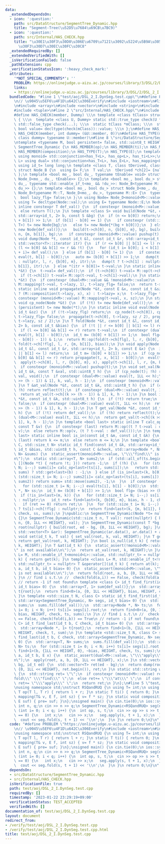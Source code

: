 ```yaml
---
data:
  _extendedDependsOn:
  - icon: ':question:'
    path: src/DataStructure/SegmentTree_Dynamic.hpp
    title: "Segment-Tree(\u52D5\u7684\u69CB\u7BC9)"
  - icon: ':question:'
    path: src/Internal/HAS_CHECK.hpp
    title: "\u30E1\u30F3\u30D0\u306E\u6709\u7121\u3092\u5224\u5B9A\u3059\u308B\u30C6\
      \u30F3\u30D7\u30EC\u30FC\u30C8"
  _extendedRequiredBy: []
  _extendedVerifiedWith: []
  _isVerificationFailed: false
  _pathExtension: cpp
  _verificationStatusIcon: ':heavy_check_mark:'
  attributes:
    '*NOT_SPECIAL_COMMENTS*': ''
    PROBLEM: https://onlinejudge.u-aizu.ac.jp/courses/library/3/DSL/2/DSL_2_I
    links:
    - https://onlinejudge.u-aizu.ac.jp/courses/library/3/DSL/2/DSL_2_I
  bundledCode: "#line 1 \"test/aoj/DSL_2_I.DynSeg.test.cpp\"\n#define PROBLEM \"https://onlinejudge.u-aizu.ac.jp/courses/library/3/DSL/2/DSL_2_I\"\
    \n// \u9045\u5EF6\u4F1D\u642C\u306Everify\n#include <iostream>\n#line 2 \"src/DataStructure/SegmentTree_Dynamic.hpp\"\
    \n#include <array>\n#include <vector>\n#include <string>\n#include <algorithm>\n\
    #include <tuple>\n#line 2 \"src/Internal/HAS_CHECK.hpp\"\n#include <type_traits>\n\
    #define HAS_CHECK(member, Dummy) \\\n template <class tClass> struct has_##member\
    \ { \\\n  template <class U, Dummy> static std::true_type check(U *); \\\n  static\
    \ std::false_type check(...); \\\n  static tClass *mClass; \\\n  static const\
    \ bool value= decltype(check(mClass))::value; \\\n };\n#define HAS_MEMBER(member)\
    \ HAS_CHECK(member, int dummy= (&U::member, 0))\n#define HAS_TYPE(member) HAS_CHECK(member,\
    \ class dummy= typename U::member)\n#line 8 \"src/DataStructure/SegmentTree_Dynamic.hpp\"\
    \ntemplate <typename M, bool persistent= false, std::uint8_t HEIGHT= 30> class\
    \ SegmentTree_Dynamic {\n HAS_MEMBER(op);\n HAS_MEMBER(ti);\n HAS_MEMBER(mapping);\n\
    \ HAS_MEMBER(composition);\n HAS_TYPE(T);\n HAS_TYPE(E);\n template <class L>\
    \ using monoid= std::conjunction<has_T<L>, has_op<L>, has_ti<L>>;\n template <class\
    \ L> using dual= std::conjunction<has_T<L>, has_E<L>, has_mapping<L>, has_composition<L>>;\n\
    \ using id_t= long long;\n template <class T, class tDerived, class F= std::nullptr_t>\
    \ struct Node_B {\n  using E= F;\n  T val;\n  tDerived *ch[2]= {nullptr, nullptr};\n\
    \ };\n template <bool mo_, bool du_, typename tEnable= void> struct Node_D: Node_B<M,\
    \ Node_D<mo_, du_, tEnable>> {};\n template <bool mo_, bool du_> struct Node_D<mo_,\
    \ du_, typename std::enable_if_t<mo_ && !du_>>: Node_B<typename M::T, Node_D<mo_,\
    \ du_>> {};\n template <bool mo_, bool du_> struct Node_D<mo_, du_, typename std::enable_if_t<du_>>:\
    \ Node_B<typename M::T, Node_D<mo_, du_>, typename M::E> {\n  typename M::E lazy;\n\
    \  bool lazy_flg= false;\n };\n using Node= Node_D<monoid<M>::value, dual<M>::value>;\n\
    \ using T= decltype(Node::val);\n using E= typename Node::E;\n Node *root;\n static\
    \ inline constexpr T def_val() {\n  if constexpr (monoid<M>::value) return M::ti();\n\
    \  else return T();\n }\n template <class S> void build(Node *&t, const id_t &n,\
    \ std::array<id_t, 2> b, const S &bg) {\n  if (n <= b[0]) return;\n  id_t m= (b[0]\
    \ + b[1]) >> 1;\n  if (b[1] - b[0] == 1) {\n   if constexpr (std::is_same_v<S,\
    \ T>) t= new Node{bg};\n   else t= new Node{*(bg + b[0])};\n  } else {\n   t=\
    \ new Node{def_val()};\n   build(t->ch[0], n, {b[0], m}, bg), build(t->ch[1],\
    \ n, {m, b[1]}, bg);\n   if constexpr (monoid<M>::value) pushup(t);\n  }\n }\n\
    \ void dump(Node *t, const id_t &l, const id_t &r, std::array<id_t, 2> b, typename\
    \ std::vector<T>::iterator itr) {\n  if (r <= b[0] || b[1] <= l) return;\n  if\
    \ (l <= b[0] && b[1] <= r && !t) {\n   for (id_t i= b[0]; i < b[1]; i++) *(itr\
    \ + i)= def_val();\n  } else if (b[1] - b[0] != 1) {\n   if constexpr (dual<M>::value)\
    \ eval(t, b[1] - b[0]);\n   auto m= (b[0] + b[1]) >> 1;\n   dump(t ? t->ch[0]\
    \ : nullptr, l, r, {b[0], m}, itr);\n   dump(t ? t->ch[1] : nullptr, l, r, {m,\
    \ b[1]}, itr);\n  } else *(itr + b[0])= t->val;\n }\n static inline void pushup(Node\
    \ *&t) {\n  t->val= def_val();\n  if (t->ch[0]) t->val= M::op(t->ch[0]->val, t->val);\n\
    \  if (t->ch[1]) t->val= M::op(t->val, t->ch[1]->val);\n }\n static inline T &reflect(Node\
    \ *&t) {\n  if constexpr (dual<M>::value && !monoid<M>::value)\n   if (t->lazy_flg)\
    \ M::mapping(t->val, t->lazy, 1), t->lazy_flg= false;\n  return t->val;\n }\n\
    \ static inline void propagate(Node *&t, const E &x, const id_t &sz) {\n  t->lazy_flg\
    \ ? (M::composition(t->lazy, x), x) : t->lazy= x;\n  t->lazy_flg= true;\n  if\
    \ constexpr (monoid<M>::value) M::mapping(t->val, x, sz);\n }\n static inline\
    \ void cp_node(Node *&t) {\n  if (!t) t= new Node{def_val()};\n  else if constexpr\
    \ (persistent) t= new Node(*t);\n }\n static inline void eval(Node *&t, const\
    \ id_t &sz) {\n  if (!t->lazy_flg) return;\n  cp_node(t->ch[0]), cp_node(t->ch[1]),\
    \ t->lazy_flg= false;\n  propagate(t->ch[0], t->lazy, sz / 2), propagate(t->ch[1],\
    \ t->lazy, sz / 2);\n }\n T fold(Node *&t, const id_t &l, const id_t &r, std::array<id_t,\
    \ 2> b, const id_t &bias) {\n  if (!t || r <= b[0] || b[1] <= l) return def_val();\n\
    \  if (l <= b[0] && b[1] <= r) return t->val;\n  if constexpr (dual<M>::value)\
    \ eval(t, b[1] - b[0]);\n  id_t m= (b[0] + b[1]) >> 1;\n  bool flg= (bias >> (__builtin_ctzll(b[1]\
    \ - b[0]) - 1)) & 1;\n  return M::op(fold(t->ch[flg], l, r, {b[0], m}, bias),\
    \ fold(t->ch[!flg], l, r, {m, b[1]}, bias));\n }\n void apply(Node *&t, const\
    \ id_t &l, const id_t &r, std::array<id_t, 2> b, const E &x) {\n  if (r <= b[0]\
    \ || b[1] <= l) return;\n  id_t m= (b[0] + b[1]) >> 1;\n  if (cp_node(t); l <=\
    \ b[0] && b[1] <= r) return propagate(t, x, b[1] - b[0]);\n  eval(t, b[1] - b[0]);\n\
    \  apply(t->ch[0], l, r, {b[0], m}, x), apply(t->ch[1], l, r, {m, b[1]}, x);\n\
    \  if constexpr (monoid<M>::value) pushup(t);\n }\n void set_val(Node *&t, const\
    \ id_t &k, const T &val, std::uint8_t h) {\n  if (cp_node(t); !h) return reflect(t)=\
    \ val, void();\n  if constexpr (dual<M>::value) eval(t, 1LL << h);\n  set_val(t->ch[(k\
    \ >> (h - 1)) & 1], k, val, h - 1);\n  if constexpr (monoid<M>::value) pushup(t);\n\
    \ }\n T &at_val(Node *&t, const id_t &k, std::uint8_t h) {\n  if (cp_node(t);\
    \ !h) return reflect(t);\n  if constexpr (dual<M>::value) eval(t, 1LL << h);\n\
    \  return at_val(t->ch[(k >> (h - 1)) & 1], k, h - 1);\n }\n bool is_null(Node\
    \ *&t, const id_t &k, std::uint8_t h) {\n  if (!t) return true;\n  if (!h) return\
    \ false;\n  if constexpr (dual<M>::value) eval(t, 1LL << h);\n  return is_null(t->ch[(k\
    \ >> (h - 1)) & 1], k, h - 1);\n }\n T get_val(Node *&t, const id_t &k, std::uint8_t\
    \ h) {\n  if (!t) return def_val();\n  if (!h) return reflect(t);\n  if constexpr\
    \ (dual<M>::value) eval(t, 1LL << h);\n  return get_val(t->ch[(k >> (h - 1)) &\
    \ 1], k, h - 1);\n }\n template <bool last> static inline T calc_op(Node *&t,\
    \ const T &v) {\n  if constexpr (last) return M::op((t ? t->val : def_val()),\
    \ v);\n  else return M::op(v, (t ? t->val : def_val()));\n }\n template <bool\
    \ last> static inline bool is_in(const id_t &m, const id_t &k) {\n  if constexpr\
    \ (last) return k <= m;\n  else return m <= k;\n }\n template <bool last, class\
    \ C, std::size_t N> static id_t find(const id_t &k, std::array<id_t, 2> b, const\
    \ id_t &bias, std::uint8_t h, const C &check, std::array<Node *, N> &ts, std::array<T,\
    \ N> &sums) {\n  static_assert(monoid<M>::value, \"\\\"find\\\" is not available\\\
    n\");\n  static std::array<T, N> sums2;\n  if (std::all_of(ts.begin(), ts.end(),\
    \ [](Node *t) { return !t; })) return -1;\n  if (!h) {\n   for (std::size_t i=\
    \ N; i--;) sums[i]= calc_op<last>(ts[i], sums[i]);\n   return std::apply(check,\
    \ sums) ? std::get<last>(b) : -1;\n  } else if (is_in<last>(k, b[0])) {\n   for\
    \ (std::size_t i= N; i--;) sums2[i]= calc_op<last>(ts[i], sums[i]);\n   if (!std::apply(check,\
    \ sums2)) return sums= std::move(sums2), -1;\n  }\n  if constexpr (dual<M>::value)\n\
    \   for (std::size_t i= N; i--;) eval(ts[i], b[1] - b[0]);\n  std::array<Node\
    \ *, N> ss;\n  id_t m= (b[0] + b[1]) >> 1;\n  bool flg= (bias >> (h - 1)) & 1;\n\
    \  if (!is_in<last>(m, k)) {\n   for (std::size_t i= N; i--;) ss[i]= ts[i] ? ts[i]->ch[flg]\
    \ : nullptr;\n   id_t ret= find<last>(k, {b[0], m}, bias, h - 1, check, ss, sums);\n\
    \   if (ret >= 0) return ret;\n  }\n  for (std::size_t i= N; i--;) ss[i]= ts[i]\
    \ ? ts[i]->ch[!flg] : nullptr;\n  return find<last>(k, {m, b[1]}, bias, h - 1,\
    \ check, ss, sums);\n }\npublic:\n SegmentTree_Dynamic(Node *t= nullptr): root(t)\
    \ {}\n SegmentTree_Dynamic(std::size_t n, T val): root(nullptr) { build(root,\
    \ n, {0, 1LL << HEIGHT}, val); }\n SegmentTree_Dynamic(const T *bg, const T *ed):\
    \ root(nullptr) { build(root, ed - bg, {0, 1LL << HEIGHT}, bg); }\n SegmentTree_Dynamic(const\
    \ std::vector<T> &ar): SegmentTree_Dynamic(ar.data(), ar.data() + ar.size()) {}\n\
    \ void set(id_t k, T val) { set_val(root, k, val, HEIGHT); }\n T get(id_t k) {\
    \ return get_val(root, k, HEIGHT); }\n bool is_null(id_t k) { return is_null(root,\
    \ k, HEIGHT); }\n T &at(id_t k) {\n  static_assert(!monoid<M>::value, \"\\\"at\\\
    \" is not available\\n\");\n  return at_val(root, k, HEIGHT);\n }\n template <class\
    \ L= M, std::enable_if_t<monoid<L>::value, std::nullptr_t> = nullptr> T operator[](id_t\
    \ k) { return get(k); }\n template <class L= M, std::enable_if_t<!monoid<L>::value,\
    \ std::nullptr_t> = nullptr> T &operator[](id_t k) { return at(k); }\n T fold(id_t\
    \ a, id_t b, id_t bias= 0) {\n  static_assert(monoid<M>::value, \"\\\"fold\\\"\
    \ is not available\\n\");\n  return fold(root, a, b, {0, 1LL << HEIGHT}, bias);\n\
    \ }\n // find i s.t.\n //  check(fold(a,i)) == False, check(fold(a,i+1)) == True\n\
    \ // return -1 if not found\n template <class C> id_t find_first(id_t a, C check,\
    \ id_t bias= 0) {\n  std::array<T, 1> sum{def_val()};\n  std::array<Node *, 1>\
    \ t{root};\n  return find<0>(a, {0, 1LL << HEIGHT}, bias, HEIGHT, check, t, sum);\n\
    \ }\n template <std::size_t N, class C> static id_t find_first(id_t a, C check,\
    \ std::array<SegmentTree_Dynamic, N> segs, id_t bias= 0) {\n  std::array<T, N>\
    \ sums;\n  sums.fill(def_val());\n  std::array<Node *, N> ts;\n  for (std::size_t\
    \ i= 0; i < N; i++) ts[i]= segs[i].root;\n  return find<0>(a, {0, 1LL << HEIGHT},\
    \ bias, HEIGHT, check, ts, sums);\n }\n // find i s.t.\n //  check(fold(i+1,b))\
    \ == False, check(fold(i,b)) == True\n // return -1 if not found\n template <class\
    \ C> id_t find_last(id_t b, C check, id_t bias= 0) {\n  std::array<T, 1> sum{def_val()};\n\
    \  std::array<Node *, 1> t{root};\n  return find<1>(b, {1LL << HEIGHT, 0}, ~bias,\
    \ HEIGHT, check, t, sum);\n }\n template <std::size_t N, class C> static id_t\
    \ find_last(id_t b, C check, std::array<SegmentTree_Dynamic, N> segs, id_t bias=\
    \ 0) {\n  std::array<T, N> sums;\n  sums.fill(def_val());\n  std::array<Node *,\
    \ N> ts;\n  for (std::size_t i= 0; i < N; i++) ts[i]= segs[i].root;\n  return\
    \ find<1>(b, {1LL << HEIGHT, 0}, ~bias, HEIGHT, check, ts, sums);\n }\n void apply(id_t\
    \ a, id_t b, E x) {\n  static_assert(dual<M>::value, \"\\\"apply\\\" is not available\\\
    n\");\n  apply(root, a, b, {0, 1LL << HEIGHT}, x);\n }\n std::vector<T> dump(id_t\
    \ bg, id_t ed) {\n  std::vector<T> ret(ed - bg);\n  return dump(root, bg, ed,\
    \ {0, 1LL << HEIGHT}, ret.begin()), ret;\n }\n static std::string which_available()\
    \ {\n  std::string ret= \"\";\n  if constexpr (monoid<M>::value) ret+= \"\\\"\
    fold\\\" \\\"find\\\" \";\n  else ret+= \"\\\"at\\\" \";\n  if constexpr (dual<M>::value)\
    \ ret+= \"\\\"apply\\\" \";\n  return ret;\n }\n};\n#line 5 \"test/aoj/DSL_2_I.DynSeg.test.cpp\"\
    \nusing namespace std;\nstruct RSQandRUQ {\n using T= int;\n using E= int;\n static\
    \ T op(T l, T r) { return l + r; }\n static T ti() { return 0; }\n static void\
    \ mapping(T& v, E f, int sz) { v= f * sz; }\n static void composition(E& pre,\
    \ E suf) { pre= suf; }\n};\nsigned main() {\n cin.tie(0);\n ios::sync_with_stdio(0);\n\
    \ int n, q;\n cin >> n >> q;\n SegmentTree_Dynamic<RSQandRUQ> seg(n, 0);\n for\
    \ (int i= 0; i < q; i++) {\n  int op, s, t;\n  cin >> op >> s >> t;\n  if (op\
    \ == 0) {\n   int x;\n   cin >> x;\n   seg.apply(s, t + 1, x);\n  } else {\n \
    \  cout << seg.fold(s, t + 1) << '\\n';\n  }\n }\n return 0;\n}\n"
  code: "#define PROBLEM \"https://onlinejudge.u-aizu.ac.jp/courses/library/3/DSL/2/DSL_2_I\"\
    \n// \u9045\u5EF6\u4F1D\u642C\u306Everify\n#include <iostream>\n#include \"src/DataStructure/SegmentTree_Dynamic.hpp\"\
    \nusing namespace std;\nstruct RSQandRUQ {\n using T= int;\n using E= int;\n static\
    \ T op(T l, T r) { return l + r; }\n static T ti() { return 0; }\n static void\
    \ mapping(T& v, E f, int sz) { v= f * sz; }\n static void composition(E& pre,\
    \ E suf) { pre= suf; }\n};\nsigned main() {\n cin.tie(0);\n ios::sync_with_stdio(0);\n\
    \ int n, q;\n cin >> n >> q;\n SegmentTree_Dynamic<RSQandRUQ> seg(n, 0);\n for\
    \ (int i= 0; i < q; i++) {\n  int op, s, t;\n  cin >> op >> s >> t;\n  if (op\
    \ == 0) {\n   int x;\n   cin >> x;\n   seg.apply(s, t + 1, x);\n  } else {\n \
    \  cout << seg.fold(s, t + 1) << '\\n';\n  }\n }\n return 0;\n}\n"
  dependsOn:
  - src/DataStructure/SegmentTree_Dynamic.hpp
  - src/Internal/HAS_CHECK.hpp
  isVerificationFile: true
  path: test/aoj/DSL_2_I.DynSeg.test.cpp
  requiredBy: []
  timestamp: '2023-01-22 23:29:19+09:00'
  verificationStatus: TEST_ACCEPTED
  verifiedWith: []
documentation_of: test/aoj/DSL_2_I.DynSeg.test.cpp
layout: document
redirect_from:
- /verify/test/aoj/DSL_2_I.DynSeg.test.cpp
- /verify/test/aoj/DSL_2_I.DynSeg.test.cpp.html
title: test/aoj/DSL_2_I.DynSeg.test.cpp
---
```

